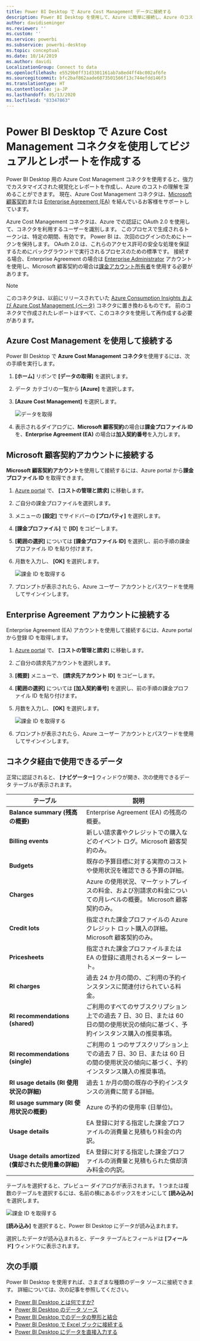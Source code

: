```yaml
---
title: Power BI Desktop で Azure Cost Management データに接続する
description: Power BI Desktop を使用して、Azure に簡単に接続し、Azure のコストと使用状況に関する分析情報を取得します
author: davidiseminger
ms.reviewer: ''
ms.custom: ''
ms.service: powerbi
ms.subservice: powerbi-desktop
ms.topic: conceptual
ms.date: 10/14/2019
ms.author: davidi
LocalizationGroup: Connect to data
ms.openlocfilehash: e5529b0ff31d3301161ab7a8ed4ff4bc002af6fe
ms.sourcegitcommit: bfc2baf862aade6873501566f13c744efdd146f3
ms.translationtype: HT
ms.contentlocale: ja-JP
ms.lasthandoff: 05/13/2020
ms.locfileid: "83347863"
---
```

# <a name="create-visuals-and-reports-with-the-azure-cost-management-connector-in-power-bi-desktop"></a>Power BI Desktop で Azure Cost Management コネクタを使用してビジュアルとレポートを作成する

Power BI Desktop 用の Azure Cost Management コネクタを使用すると、強力でカスタマイズされた視覚化とレポートを作成し、Azure のコストの理解を深めることができます。 現在、Azure Cost Management コネクタは、[Microsoft 顧客契約](https://azure.microsoft.com/pricing/purchase-options/microsoft-customer-agreement/)または [Enterprise Agreement (EA)](https://azure.microsoft.com/pricing/enterprise-agreement/) を結んでいるお客様をサポートしています。  

Azure Cost Management コネクタは、Azure での認証に OAuth 2.0 を使用して、コネクタを利用するユーザーを識別します。 このプロセスで生成されるトークンは、特定の期間、有効です。 Power BI は、次回のログインのためにトークンを保持します。 OAuth 2.0 は、これらのアクセス許可の安全な処理を保証するためにバックグラウンドで実行されるプロセスのための標準です。 接続する場合、Enterprise Agreement の場合は [Enterprise Administrator](https://docs.microsoft.com/azure/billing/billing-understand-ea-roles) アカウントを使用し、Microsoft 顧客契約の場合は[課金アカウント所有者](https://docs.microsoft.com/azure/billing/billing-understand-mca-roles)を使用する必要があります。 

> [!NOTE]
> このコネクタは、以前にリリースされていた [Azure Consumption Insights および Azure Cost Management (ベータ)](desktop-connect-azure-consumption-insights.md) コネクタに置き換わるものです。 前のコネクタで作成されたレポートはすべて、このコネクタを使用して再作成する必要があります。

## <a name="connect-using-azure-cost-management"></a>Azure Cost Management を使用して接続する

Power BI Desktop で **Azure Cost Management コネクタ**を使用するには、次の手順を実行します。

1.  **[ホーム]** リボンで **[データの取得]** を選択します。
2.  データ カテゴリの一覧から **[Azure]** を選択します。
3.  **[Azure Cost Management]** を選択します。

    ![データを取得](media/desktop-connect-azure-cost-management/azure-cost-management-00b.png)

4. 表示されるダイアログに、**Microsoft 顧客契約**の場合は**課金プロファイル ID** を、**Enterprise Agreement (EA)** の場合は**加入契約番号**を入力します。 


## <a name="connect-to-a-microsoft-customer-agreement-account"></a>Microsoft 顧客契約アカウントに接続する 

**Microsoft 顧客契約アカウント**を使用して接続するには、Azure portal から**課金プロファイル ID** を取得できます。

1.  [Azure portal](https://portal.azure.com/) で、 **[コストの管理と請求]** に移動します。
2.  ご自分の課金プロファイルを選択します。 
3.  メニューの **[設定]** でサイドバーの **[プロパティ]** を選択します。
4.  **[課金プロファイル]** で **[ID]** をコピーします。 
5.  **[範囲の選択]** については **[課金プロファイル ID]** を選択し、前の手順の課金プロファイル ID を貼り付けます。 
6.  月数を入力し、 **[OK]** を選択します。

    ![課金 ID を取得する](media/desktop-connect-azure-cost-management/azure-cost-management-01a.png)

7.  プロンプトが表示されたら、Azure ユーザー アカウントとパスワードを使用してサインインします。 


## <a name="connect-to-an-enterprise-agreement-account"></a>Enterprise Agreement アカウントに接続する

Enterprise Agreement (EA) アカウントを使用して接続するには、Azure portal から登録 ID を取得します。

1.  [Azure portal](https://portal.azure.com/) で、 **[コストの管理と請求]** に移動します。
2.  ご自分の請求先アカウントを選択します。
3.  **[概要]** メニューで、 **[請求先アカウント ID]** をコピーします。
4.  **[範囲の選択]** については **[加入契約番号]** を選択し、前の手順の課金プロファイル ID を貼り付けます。 
5.  月数を入力し、 **[OK]** を選択します。

    ![課金 ID を取得する](media/desktop-connect-azure-cost-management/azure-cost-management-01b.png)

6.  プロンプトが表示されたら、Azure ユーザー アカウントとパスワードを使用してサインインします。 

## <a name="data-available-through-the-connector"></a>コネクタ経由で使用できるデータ

正常に認証されると、 **[ナビゲーター]** ウィンドウが開き、次の使用できるデータ テーブルが表示されます。



| **テーブル** | **説明** |
| --- | --- |
| **Balance summary (残高の概要)** | Enterprise Agreement (EA) の残高の概要。 |
| **Billing events** | 新しい請求書やクレジットでの購入などのイベント ログ。Microsoft 顧客契約のみ。 |
| **Budgets** | 既存の予算目標に対する実際のコストや使用状況を確認できる予算の詳細。 |
| **Charges** | Azure の使用状況、マーケットプレイスの料金、および別請求の料金についての月レベルの概要。 Microsoft 顧客契約のみ。 |
| **Credit lots** | 指定された課金プロファイルの Azure クレジット ロット購入の詳細。 Microsoft 顧客契約のみ。 |
| **Pricesheets** | 指定された課金プロファイルまたは EA の登録に適用されるメーター レート。 |
| **RI charges** | 過去 24 か月の間の、ご利用の予約インスタンスに関連付けられている料金。 |
| **RI recommendations (shared)** | ご利用のすべてのサブスクリプション上での過去 7 日、30 日、または 60 日の間の使用状況の傾向に基づく、予約インスタンス購入の推奨事項。 |
| **RI recommendations (single)** | ご利用の 1 つのサブスクリプション上での過去 7 日、30 日、または 60 日の間の使用状況の傾向に基づく、予約インスタンス購入の推奨事項。 |
| **RI usage details (RI 使用状況の詳細)** | 過去 1 か月の間の既存の予約インスタンスの消費に関する詳細。 |
| **RI usage summary (RI 使用状況の概要)** | Azure の予約の使用率 (日単位)。 |
| **Usage details** | EA 登録に対する指定した課金プロファイルの消費量と見積もり料金の内訳。 |
| **Usage details amortized (償却された使用量の詳細)** | EA 登録に対する指定した課金プロファイルの消費量と見積もられた償却済み料金の内訳。 |

テーブルを選択すると、プレビュー ダイアログが表示されます。 1 つまたは複数のテーブルを選択するには、名前の横にあるボックスをオンにして **[読み込み]** を選択します。

![課金 ID を取得する](media/desktop-connect-azure-cost-management/azure-cost-management-01c.png)

**[読み込み]** を選択すると、Power BI Desktop にデータが読み込まれます。 

選択したデータが読み込まれると、データ テーブルとフィールドは **[フィールド]** ウィンドウに表示されます。


## <a name="next-steps"></a>次の手順

Power BI Desktop を使用すれば、さまざまな種類のデータ ソースに接続できます。 詳細については、次の記事を参照してください。

* [Power BI Desktop とは何ですか?](../fundamentals/desktop-what-is-desktop.md)
* [Power BI Desktop のデータ ソース](desktop-data-sources.md)
* [Power BI Desktop でのデータの整形と結合](desktop-shape-and-combine-data.md)
* [Power BI Desktop で Excel ブックに接続する](desktop-connect-excel.md)   
* [Power BI Desktop にデータを直接入力する](desktop-enter-data-directly-into-desktop.md)   
